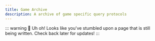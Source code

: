 ```yaml
---
title: Game Archive
description: A archive of game specific query protocols
---
```


::: warning :construction: Uh oh!
Looks like you've stumbled upon a page that is still being written. Check back later for updates!
:::